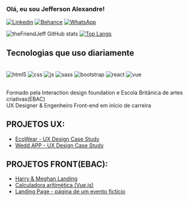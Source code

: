 ### Olá, eu sou Jefferson Alexandre!
[![Linkedin](https://img.shields.io/badge/LinkedIn-0077B5?style=for-the-badge&logo=linkedin&logoColor=white)](https://www.linkedin.com/in/jefferson-alexandre/) [![Behance](https://img.shields.io/badge/Behance-0054F7?style=for-the-badge&logo=behance&logoColor=white)](https://www.behance.net/jeffersdesena) [![WhatsApp](https://img.shields.io/badge/WhatsApp-25D366?style=for-the-badge&logo=whatsapp&logoColor=white)](https://api.whatsapp.com/send/?phone=5511949297513&text&type=phone_number&app_absent=0)


![theFriendJeff GitHub stats](https://github-readme-stats.vercel.app/api?username=thefriendjeff&show_icons=true&theme=transparent) [![Top Langs](https://github-readme-stats.vercel.app/api/top-langs/?username=thefriendjeff)](https://github.com/anuraghazra/github-readme-stats)

## Tecnologias que uso diariamente
 

<div style="display: inline-block"><br/>
        <img align="center" alt="html5" src="https://img.shields.io/badge/HTML5-E34F26?style=for-the-badge&logo=html5&logoColor=white">
        <img align="center" alt="css" src="https://img.shields.io/badge/CSS-239120?&style=for-the-badge&logo=css3&logoColor=white">
        <img align="center" alt="js" src="https://img.shields.io/badge/JavaScript-F7DF1E?style=for-the-badge&logo=javascript&logoColor=black">
        <img align="center" alt="sass" src="https://img.shields.io/badge/Sass-CC6699?style=for-the-badge&logo=sass&logoColor=white">
        <img align="center" alt="bootstrap" src="https://img.shields.io/badge/Bootstrap-563D7C?style=for-the-badge&logo=bootstrap&logoColor=white">
        <img align="center" alt="react" src="https://img.shields.io/badge/React-20232A?style=for-the-badge&logo=react&logoColor=61DAFB"> 
        <img align="center" alt="vue" src="https://img.shields.io/badge/Vue.js-35495E?style=for-the-badge&logo=vue.js&logoColor=4FC08D">

</div><br><br>

Formado pela Interaction design foundation e Escola Britânica de artes criativas(EBAC)<br/>
UX Designer & Engenheiro Front-end em início de carreira

## PROJETOS UX:

- [EcoWear - UX Design Case Study](https://www.behance.net/gallery/175115989/UXUI-Case-Study-EcoWear)<br/>
- [Wedd APP - UX Design Case Study](https://www.behance.net/gallery/179337093/Wedd-UXUI-Design-Case-Study)<br/>

## PROJETOS FRONT(EBAC):
- [Harry & Meghan Landing](https://harry-meghan.vercel.app/)<br/>
- [Calculadora arítimética (Vue.js)](https://tarefa-vue-js.vercel.app/)
- [Landing Page - página de um evento fictício](https://modulo22-task.vercel.app/)

